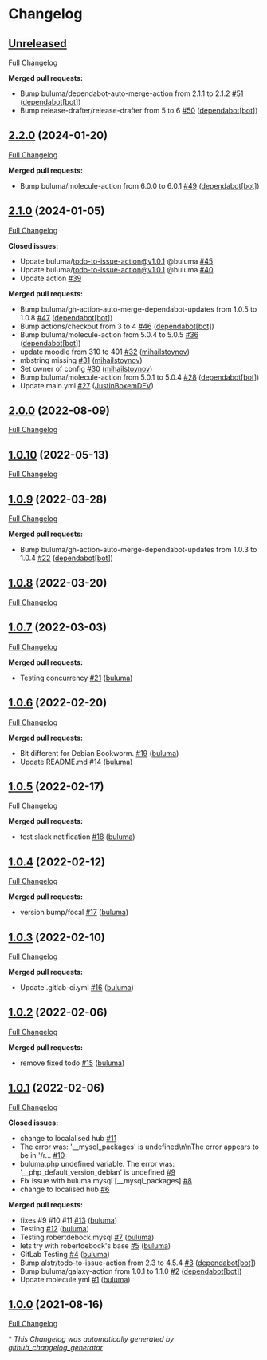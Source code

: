 # Changelog

## [Unreleased](https://github.com/buluma/ansible-role-moodle/tree/HEAD)

[Full Changelog](https://github.com/buluma/ansible-role-moodle/compare/2.2.0...HEAD)

**Merged pull requests:**

- Bump buluma/dependabot-auto-merge-action from 2.1.1 to 2.1.2 [\#51](https://github.com/buluma/ansible-role-moodle/pull/51) ([dependabot[bot]](https://github.com/apps/dependabot))
- Bump release-drafter/release-drafter from 5 to 6 [\#50](https://github.com/buluma/ansible-role-moodle/pull/50) ([dependabot[bot]](https://github.com/apps/dependabot))

## [2.2.0](https://github.com/buluma/ansible-role-moodle/tree/2.2.0) (2024-01-20)

[Full Changelog](https://github.com/buluma/ansible-role-moodle/compare/2.1.0...2.2.0)

**Merged pull requests:**

- Bump buluma/molecule-action from 6.0.0 to 6.0.1 [\#49](https://github.com/buluma/ansible-role-moodle/pull/49) ([dependabot[bot]](https://github.com/apps/dependabot))

## [2.1.0](https://github.com/buluma/ansible-role-moodle/tree/2.1.0) (2024-01-05)

[Full Changelog](https://github.com/buluma/ansible-role-moodle/compare/2.0.0...2.1.0)

**Closed issues:**

- Update buluma/todo-to-issue-action@v1.0.1 @buluma [\#45](https://github.com/buluma/ansible-role-moodle/issues/45)
- Update buluma/todo-to-issue-action@v1.0.1 @buluma [\#40](https://github.com/buluma/ansible-role-moodle/issues/40)
- Update action [\#39](https://github.com/buluma/ansible-role-moodle/issues/39)

**Merged pull requests:**

- Bump buluma/gh-action-auto-merge-dependabot-updates from 1.0.5 to 1.0.8 [\#47](https://github.com/buluma/ansible-role-moodle/pull/47) ([dependabot[bot]](https://github.com/apps/dependabot))
- Bump actions/checkout from 3 to 4 [\#46](https://github.com/buluma/ansible-role-moodle/pull/46) ([dependabot[bot]](https://github.com/apps/dependabot))
- Bump buluma/molecule-action from 5.0.4 to 5.0.5 [\#36](https://github.com/buluma/ansible-role-moodle/pull/36) ([dependabot[bot]](https://github.com/apps/dependabot))
- update moodle from 310 to 401 [\#32](https://github.com/buluma/ansible-role-moodle/pull/32) ([mihailstoynov](https://github.com/mihailstoynov))
- mbstring missing [\#31](https://github.com/buluma/ansible-role-moodle/pull/31) ([mihailstoynov](https://github.com/mihailstoynov))
- Set owner of config [\#30](https://github.com/buluma/ansible-role-moodle/pull/30) ([mihailstoynov](https://github.com/mihailstoynov))
- Bump buluma/molecule-action from 5.0.1 to 5.0.4 [\#28](https://github.com/buluma/ansible-role-moodle/pull/28) ([dependabot[bot]](https://github.com/apps/dependabot))
- Update main.yml [\#27](https://github.com/buluma/ansible-role-moodle/pull/27) ([JustinBoxemDEV](https://github.com/JustinBoxemDEV))

## [2.0.0](https://github.com/buluma/ansible-role-moodle/tree/2.0.0) (2022-08-09)

[Full Changelog](https://github.com/buluma/ansible-role-moodle/compare/1.0.10...2.0.0)

## [1.0.10](https://github.com/buluma/ansible-role-moodle/tree/1.0.10) (2022-05-13)

[Full Changelog](https://github.com/buluma/ansible-role-moodle/compare/1.0.9...1.0.10)

## [1.0.9](https://github.com/buluma/ansible-role-moodle/tree/1.0.9) (2022-03-28)

[Full Changelog](https://github.com/buluma/ansible-role-moodle/compare/1.0.8...1.0.9)

**Merged pull requests:**

- Bump buluma/gh-action-auto-merge-dependabot-updates from 1.0.3 to 1.0.4 [\#22](https://github.com/buluma/ansible-role-moodle/pull/22) ([dependabot[bot]](https://github.com/apps/dependabot))

## [1.0.8](https://github.com/buluma/ansible-role-moodle/tree/1.0.8) (2022-03-20)

[Full Changelog](https://github.com/buluma/ansible-role-moodle/compare/1.0.7...1.0.8)

## [1.0.7](https://github.com/buluma/ansible-role-moodle/tree/1.0.7) (2022-03-03)

[Full Changelog](https://github.com/buluma/ansible-role-moodle/compare/1.0.6...1.0.7)

**Merged pull requests:**

- Testing concurrency [\#21](https://github.com/buluma/ansible-role-moodle/pull/21) ([buluma](https://github.com/buluma))

## [1.0.6](https://github.com/buluma/ansible-role-moodle/tree/1.0.6) (2022-02-20)

[Full Changelog](https://github.com/buluma/ansible-role-moodle/compare/1.0.5...1.0.6)

**Merged pull requests:**

- Bit different for Debian Bookworm. [\#19](https://github.com/buluma/ansible-role-moodle/pull/19) ([buluma](https://github.com/buluma))
- Update README.md [\#14](https://github.com/buluma/ansible-role-moodle/pull/14) ([buluma](https://github.com/buluma))

## [1.0.5](https://github.com/buluma/ansible-role-moodle/tree/1.0.5) (2022-02-17)

[Full Changelog](https://github.com/buluma/ansible-role-moodle/compare/1.0.4...1.0.5)

**Merged pull requests:**

- test slack notification [\#18](https://github.com/buluma/ansible-role-moodle/pull/18) ([buluma](https://github.com/buluma))

## [1.0.4](https://github.com/buluma/ansible-role-moodle/tree/1.0.4) (2022-02-12)

[Full Changelog](https://github.com/buluma/ansible-role-moodle/compare/1.0.3...1.0.4)

**Merged pull requests:**

- version bump/focal [\#17](https://github.com/buluma/ansible-role-moodle/pull/17) ([buluma](https://github.com/buluma))

## [1.0.3](https://github.com/buluma/ansible-role-moodle/tree/1.0.3) (2022-02-10)

[Full Changelog](https://github.com/buluma/ansible-role-moodle/compare/1.0.2...1.0.3)

**Merged pull requests:**

- Update .gitlab-ci.yml [\#16](https://github.com/buluma/ansible-role-moodle/pull/16) ([buluma](https://github.com/buluma))

## [1.0.2](https://github.com/buluma/ansible-role-moodle/tree/1.0.2) (2022-02-06)

[Full Changelog](https://github.com/buluma/ansible-role-moodle/compare/1.0.1...1.0.2)

**Merged pull requests:**

- remove fixed todo [\#15](https://github.com/buluma/ansible-role-moodle/pull/15) ([buluma](https://github.com/buluma))

## [1.0.1](https://github.com/buluma/ansible-role-moodle/tree/1.0.1) (2022-02-06)

[Full Changelog](https://github.com/buluma/ansible-role-moodle/compare/1.0.0...1.0.1)

**Closed issues:**

- change to localalised hub [\#11](https://github.com/buluma/ansible-role-moodle/issues/11)
- The error was: '\_\_mysql\_packages' is undefined\n\nThe error appears to be in '/r... [\#10](https://github.com/buluma/ansible-role-moodle/issues/10)
- buluma.php undefined variable. The error was: '\_\_php\_default\_version\_debian' is undefined [\#9](https://github.com/buluma/ansible-role-moodle/issues/9)
- Fix issue with buluma.mysql \[\_\_mysql\_packages\] [\#8](https://github.com/buluma/ansible-role-moodle/issues/8)
- change to localised hub [\#6](https://github.com/buluma/ansible-role-moodle/issues/6)

**Merged pull requests:**

- fixes \#9 \#10 \#11 [\#13](https://github.com/buluma/ansible-role-moodle/pull/13) ([buluma](https://github.com/buluma))
- Testing [\#12](https://github.com/buluma/ansible-role-moodle/pull/12) ([buluma](https://github.com/buluma))
- Testing robertdebock.mysql [\#7](https://github.com/buluma/ansible-role-moodle/pull/7) ([buluma](https://github.com/buluma))
- lets try with robertdebock's base [\#5](https://github.com/buluma/ansible-role-moodle/pull/5) ([buluma](https://github.com/buluma))
- GitLab Testing [\#4](https://github.com/buluma/ansible-role-moodle/pull/4) ([buluma](https://github.com/buluma))
- Bump alstr/todo-to-issue-action from 2.3 to 4.5.4 [\#3](https://github.com/buluma/ansible-role-moodle/pull/3) ([dependabot[bot]](https://github.com/apps/dependabot))
- Bump buluma/galaxy-action from 1.0.1 to 1.1.0 [\#2](https://github.com/buluma/ansible-role-moodle/pull/2) ([dependabot[bot]](https://github.com/apps/dependabot))
- Update molecule.yml [\#1](https://github.com/buluma/ansible-role-moodle/pull/1) ([buluma](https://github.com/buluma))

## [1.0.0](https://github.com/buluma/ansible-role-moodle/tree/1.0.0) (2021-08-16)

[Full Changelog](https://github.com/buluma/ansible-role-moodle/compare/7f04e3af153fe4de5db08c636a4899f7674b6940...1.0.0)



\* *This Changelog was automatically generated by [github_changelog_generator](https://github.com/github-changelog-generator/github-changelog-generator)*
